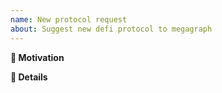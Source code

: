 ```yaml
---
name: New protocol request
about: Suggest new defi protocol to megagraph
---
```


**🧐 Motivation**

<!-- Which defi protocol and why you want to add it? Tell us about it! -->

**📝 Details**

<!-- Please describe the defi protocol in detail. -->

<!-- Make sure that you have reviewed the opty.fi's defi-legos Contributor Guidelines. -->
<!-- https://github.com/opty-fi/megagraph/blob/main/CONTRIBUTING.md -->
